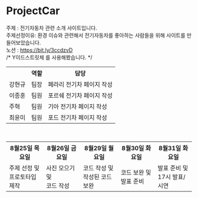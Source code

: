 # ProjectCar
주제 : 전기자동차 관련 소개 사이트입니다. <br>
주제선정이유: 환경 이슈와 관련해서 전기자동차를 좋아하는 사람들을 위해 사이트를 만들어보았습니다.<br>
노션 : https://bit.ly/3ccdzvD <br>
/* Y이드스트릿체 를 사용해봤습니다. */ <br>
<table>
 <tr>
   <th></th>
   <th>역할</th>
   <th>담당</th>
</tr>
 <tr>
   <td>강현규</td>
   <td>팀장</td>
   <td>페라리 전기차 페이지 작성</td>
</tr>
  <tr>
   <td>이종훈</td>
   <td>팀원</td>
   <td>포르쉐 전기차 페이지 작성</td>
</tr>
  <tr>
   <td>주혁</td>
   <td>팀원</td>
   <td>기아 전기차 페이지 작성</td>
</tr>
  <tr>
   <td>최윤미</td>
   <td>팀원</td>
   <td>포드 전기차 페이지 작성</td>
</tr>
</table>
 <br>
 <table>
 <tr>
   <th>  8월25일 목요일  </th>
   <th>  8월26일 금요일  </th>
   <th>  8월29일 월요일  </th>
   <th>  8월30일 화요일  </th>
   <th>  8월31일 화요일  </th>
</tr>
 <tr>
   <td>주제 선정 및<br> 프로토타입 제작</td>
   <td>사진 모으기 및<br> 코드 작성</td>
   <td>코드 작성 및<br> 작성된 코드 보완</td>
   <td>코드 보완 및<br> 발표 준비</td>
   <td>발표 준비 및<br> 17시 발표/시연</td>
</tr>
</table>
 <br>





